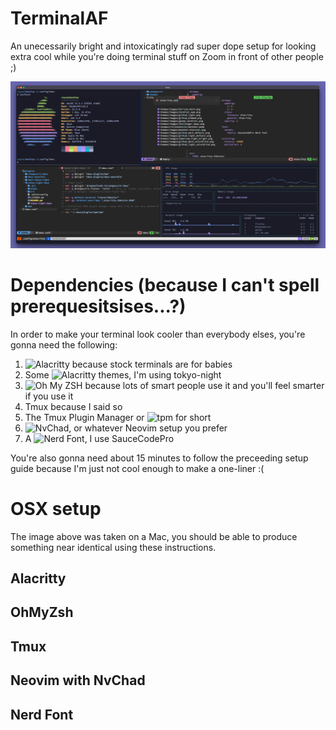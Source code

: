 # TerminalAF
An unecessarily bright and intoxicatingly rad super dope setup for looking extra cool while you're doing terminal stuff on Zoom in front of other people ;)

![](./screenshots/terminalaf.png)

# Dependencies (because I can't spell prerequesitsises...?)
In order to make your terminal look cooler than everybody elses, you're gonna need the following:

1. ![Alacritty](https://alacritty.org/) because stock terminals are for babies
2. Some ![Alacritty themes](https://github.com/eendroroy/alacritty-theme), I'm using tokyo-night
3. ![Oh My ZSH](https://ohmyz.sh/) because lots of smart people use it and you'll feel smarter if you use it
4. Tmux because I said so
5.  The Tmux Plugin Manager or ![tpm](https://github.com/tmux-plugins/tpm) for short
6. ![NvChad](https://nvchad.com/), or whatever Neovim setup you prefer
7. A ![Nerd Font](https://www.nerdfonts.com/font-downloads), I use SauceCodePro

You're also gonna need about 15 minutes to follow the preceeding setup guide because I'm just not cool enough to make a one-liner :(

# OSX setup
The image above was taken on a Mac, you should be able to produce something near identical using these instructions.

## Alacritty

## OhMyZsh

## Tmux

## Neovim with NvChad

## Nerd Font

